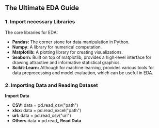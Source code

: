 ## The Ultimate EDA Guide
### 1. Import necessary Libraries
The core libraries for EDA:</br>
* **Pandas:** The corner stone for data manipulation in Python.
* **Numpy:** A library for numerical computation.
* **Matplotlib:** A plotting library for creating visualizations.
* **Seaborn:** Built on top of matplotlib, provides a high-level interface for drawing attractive and informative statistical graphics.
* **Scikit-Learn:** Although for machine learning, provides various tools for data preprocessing and model evaluation, which can be useful in EDA.

### 2. Importing Data and Reading Dataset
  **Import Data**
  * **CSV:** data = pd.read_csv("path")
  * **xlsx:** data = pd.read_excel("path")
  * **url:** data = pd.read_csv("url")
  * **Others** data = pd.read_<format>
  **Read Data**
  
